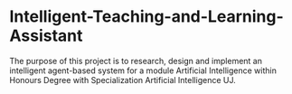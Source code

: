 # Intelligent-Teaching-and-Learning-Assistant
The purpose of this project is to research, design and implement an intelligent agent-based system for a module Artificial Intelligence within Honours Degree with Specialization Artificial Intelligence UJ.
